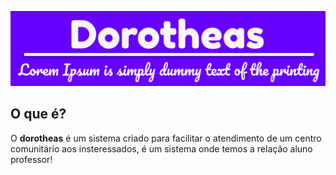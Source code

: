 ![Dorotheas logo](public/images/logo.png)

## **O que é?** 
O **dorotheas** é um sistema criado para facilitar o atendimento 
de um centro comunitário aos insteressados, é um sistema onde 
temos a relação aluno professor!
